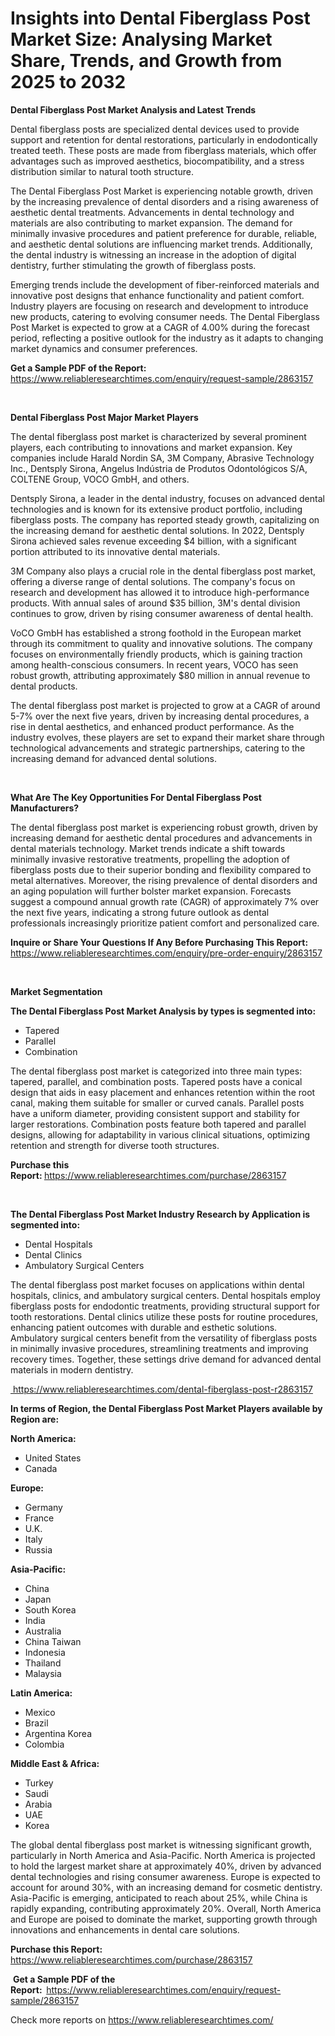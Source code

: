 <p><h1>Insights into Dental Fiberglass Post Market Size: Analysing Market Share, Trends, and Growth from 2025 to 2032</h1></p><p><strong>Dental Fiberglass Post Market Analysis and Latest Trends</strong></p>
<p><p>Dental fiberglass posts are specialized dental devices used to provide support and retention for dental restorations, particularly in endodontically treated teeth. These posts are made from fiberglass materials, which offer advantages such as improved aesthetics, biocompatibility, and a stress distribution similar to natural tooth structure.</p><p>The Dental Fiberglass Post Market is experiencing notable growth, driven by the increasing prevalence of dental disorders and a rising awareness of aesthetic dental treatments. Advancements in dental technology and materials are also contributing to market expansion. The demand for minimally invasive procedures and patient preference for durable, reliable, and aesthetic dental solutions are influencing market trends. Additionally, the dental industry is witnessing an increase in the adoption of digital dentistry, further stimulating the growth of fiberglass posts.</p><p>Emerging trends include the development of fiber-reinforced materials and innovative post designs that enhance functionality and patient comfort. Industry players are focusing on research and development to introduce new products, catering to evolving consumer needs. The Dental Fiberglass Post Market is expected to grow at a CAGR of 4.00% during the forecast period, reflecting a positive outlook for the industry as it adapts to changing market dynamics and consumer preferences.</p></p>
<p><strong>Get a Sample PDF of the Report:&nbsp;</strong> <a href="https://www.reliableresearchtimes.com/enquiry/request-sample/2863157?utm_campaign=2609&utm_medium=2&utm_source=Github&utm_content=ia&utm_term=12032025&utm_id=dental-fiberglass-post">https://www.reliableresearchtimes.com/enquiry/request-sample/2863157</a></p>
<p>&nbsp;</p>
<p><strong>Dental Fiberglass Post Major Market Players</strong></p>
<p><p>The dental fiberglass post market is characterized by several prominent players, each contributing to innovations and market expansion. Key companies include Harald Nordin SA, 3M Company, Abrasive Technology Inc., Dentsply Sirona, Angelus Indústria de Produtos Odontológicos S/A, COLTENE Group, VOCO GmbH, and others. </p><p>Dentsply Sirona, a leader in the dental industry, focuses on advanced dental technologies and is known for its extensive product portfolio, including fiberglass posts. The company has reported steady growth, capitalizing on the increasing demand for aesthetic dental solutions. In 2022, Dentsply Sirona achieved sales revenue exceeding $4 billion, with a significant portion attributed to its innovative dental materials.</p><p>3M Company also plays a crucial role in the dental fiberglass post market, offering a diverse range of dental solutions. The company's focus on research and development has allowed it to introduce high-performance products. With annual sales of around $35 billion, 3M's dental division continues to grow, driven by rising consumer awareness of dental health.</p><p>VoCO GmbH has established a strong foothold in the European market through its commitment to quality and innovative solutions. The company focuses on environmentally friendly products, which is gaining traction among health-conscious consumers. In recent years, VOCO has seen robust growth, attributing approximately $80 million in annual revenue to dental products.</p><p>The dental fiberglass post market is projected to grow at a CAGR of around 5-7% over the next five years, driven by increasing dental procedures, a rise in dental aesthetics, and enhanced product performance. As the industry evolves, these players are set to expand their market share through technological advancements and strategic partnerships, catering to the increasing demand for advanced dental solutions.</p></p>
<p>&nbsp;</p>
<p><strong>What Are The Key Opportunities For Dental Fiberglass Post Manufacturers?</strong></p>
<p><p>The dental fiberglass post market is experiencing robust growth, driven by increasing demand for aesthetic dental procedures and advancements in dental materials technology. Market trends indicate a shift towards minimally invasive restorative treatments, propelling the adoption of fiberglass posts due to their superior bonding and flexibility compared to metal alternatives. Moreover, the rising prevalence of dental disorders and an aging population will further bolster market expansion. Forecasts suggest a compound annual growth rate (CAGR) of approximately 7% over the next five years, indicating a strong future outlook as dental professionals increasingly prioritize patient comfort and personalized care.</p></p>
<p><strong>Inquire or Share Your Questions If Any Before Purchasing This Report:</strong> <a href="https://www.reliableresearchtimes.com/enquiry/pre-order-enquiry/2863157?utm_campaign=2609&utm_medium=2&utm_source=Github&utm_content=ia&utm_term=12032025&utm_id=dental-fiberglass-post">https://www.reliableresearchtimes.com/enquiry/pre-order-enquiry/2863157</a></p>
<p>&nbsp;</p>
<p><strong>Market Segmentation</strong></p>
<p><strong>The Dental Fiberglass Post Market Analysis by types is segmented into:</strong></p>
<p><ul><li>Tapered</li><li>Parallel</li><li>Combination</li></ul></p>
<p><p>The dental fiberglass post market is categorized into three main types: tapered, parallel, and combination posts. Tapered posts have a conical design that aids in easy placement and enhances retention within the root canal, making them suitable for smaller or curved canals. Parallel posts have a uniform diameter, providing consistent support and stability for larger restorations. Combination posts feature both tapered and parallel designs, allowing for adaptability in various clinical situations, optimizing retention and strength for diverse tooth structures.</p></p>
<p><strong>Purchase this Report:&nbsp;</strong><a href="https://www.reliableresearchtimes.com/purchase/2863157?utm_campaign=2609&utm_medium=2&utm_source=Github&utm_content=ia&utm_term=12032025&utm_id=dental-fiberglass-post">https://www.reliableresearchtimes.com/purchase/2863157</a></p>
<p>&nbsp;</p>
<p><strong>The Dental Fiberglass Post Market Industry Research by Application is segmented into:</strong></p>
<p><ul><li>Dental Hospitals</li><li>Dental Clinics</li><li>Ambulatory Surgical Centers</li></ul></p>
<p><p>The dental fiberglass post market focuses on applications within dental hospitals, clinics, and ambulatory surgical centers. Dental hospitals employ fiberglass posts for endodontic treatments, providing structural support for tooth restorations. Dental clinics utilize these posts for routine procedures, enhancing patient outcomes with durable and esthetic solutions. Ambulatory surgical centers benefit from the versatility of fiberglass posts in minimally invasive procedures, streamlining treatments and improving recovery times. Together, these settings drive demand for advanced dental materials in modern dentistry.</p></p>
<p><a href="https://www.reliableresearchtimes.com/dental-fiberglass-post-r2863157?utm_campaign=2609&utm_medium=2&utm_source=Github&utm_content=ia&utm_term=12032025&utm_id=dental-fiberglass-post">&nbsp;https://www.reliableresearchtimes.com/dental-fiberglass-post-r2863157</a></p>
<p><strong>In terms of Region, the Dental Fiberglass Post Market Players available by Region are:</strong></p>
<p>
    <p> <strong> North America: </strong>
        <ul>
            <li>United States</li>
            <li>Canada</li>
        </ul>
        </p> 
    <p> <strong> Europe: </strong>
        <ul>
            <li>Germany</li>
            <li>France</li>
            <li>U.K.</li>
            <li>Italy</li>
            <li>Russia</li>
        </ul>
        </p> 
    <p> <strong> Asia-Pacific: </strong>
        <ul>
            <li>China</li>
            <li>Japan</li>
            <li>South Korea</li>
            <li>India</li>
            <li>Australia</li>
            <li>China Taiwan</li>
            <li>Indonesia</li>
            <li>Thailand</li>
            <li>Malaysia</li>
        </ul>
        </p> 
    <p> <strong> Latin America: </strong>
        <ul>
            <li>Mexico</li>
            <li>Brazil</li>
            <li>Argentina Korea</li>
            <li>Colombia</li>
        </ul>
        </p> 
    <p> <strong> Middle East & Africa: </strong>
        <ul>
            <li>Turkey</li>
            <li>Saudi</li>
            <li>Arabia</li>
            <li>UAE</li>
            <li>Korea</li>
        </ul>
    </p>
    </p>
<p><p>The global dental fiberglass post market is witnessing significant growth, particularly in North America and Asia-Pacific. North America is projected to hold the largest market share at approximately 40%, driven by advanced dental technologies and rising consumer awareness. Europe is expected to account for around 30%, with an increasing demand for cosmetic dentistry. Asia-Pacific is emerging, anticipated to reach about 25%, while China is rapidly expanding, contributing approximately 20%. Overall, North America and Europe are poised to dominate the market, supporting growth through innovations and enhancements in dental care solutions.</p></p>
<p><strong>Purchase this Report: </strong><a href="https://www.reliableresearchtimes.com/purchase/2863157?utm_campaign=2609&utm_medium=2&utm_source=Github&utm_content=ia&utm_term=12032025&utm_id=dental-fiberglass-post">https://www.reliableresearchtimes.com/purchase/2863157</a></p>
<p>&nbsp;<strong>Get a Sample PDF of the Report:&nbsp;&nbsp;</strong><a href="https://www.reliableresearchtimes.com/enquiry/request-sample/2863157?utm_campaign=2609&utm_medium=2&utm_source=Github&utm_content=ia&utm_term=12032025&utm_id=dental-fiberglass-post">https://www.reliableresearchtimes.com/enquiry/request-sample/2863157</a></p>
<p><strong></strong></p>
<p>Check more reports on <a href="https://www.reliableresearchtimes.com/?utm_campaign=2609&utm_medium=2&utm_source=Github&utm_content=ia&utm_term=12032025&utm_id=dental-fiberglass-post">https://www.reliableresearchtimes.com/</a></p>